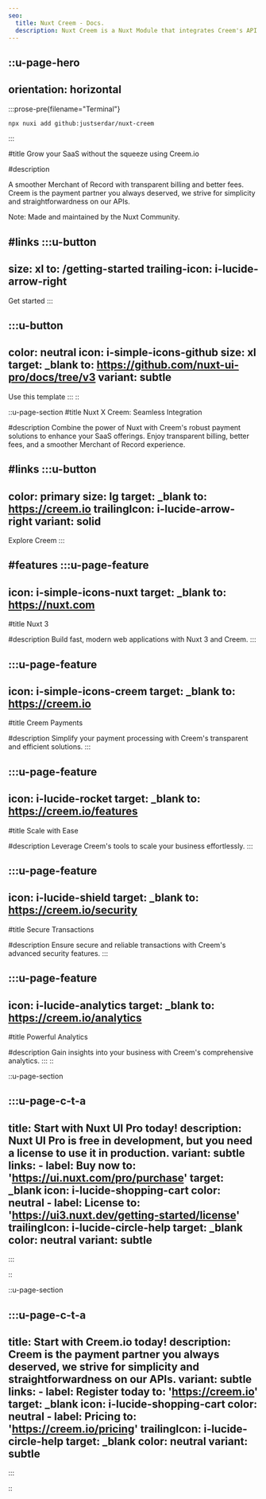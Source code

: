 ```yaml
---
seo:
  title: Nuxt Creem - Docs.
  description: Nuxt Creem is a Nuxt Module that integrates Creem's API into your Nuxt application.
---
```


::u-page-hero
---
orientation: horizontal
---

  :::prose-pre{filename="Terminal"}

  ```bash
  npx nuxi add github:justserdar/nuxt-creem
  ```

  :::

#title
Grow your SaaS without the squeeze using Creem.io

#description

A smoother Merchant of Record with transparent billing and better fees.
Creem is the payment partner you always deserved, we strive for simplicity and straightforwardness on our APIs.

Note: Made and maintained by the Nuxt Community.

#links
  :::u-button
  ---
  size: xl
  to: /getting-started
  trailing-icon: i-lucide-arrow-right
  ---
  Get started
  :::

  :::u-button
  ---
  color: neutral
  icon: i-simple-icons-github
  size: xl
  target: _blank
  to: https://github.com/nuxt-ui-pro/docs/tree/v3
  variant: subtle
  ---
  Use this template
  :::
::


::u-page-section
#title
Nuxt X Creem: Seamless Integration

#description
Combine the power of Nuxt with Creem's robust payment solutions to enhance your SaaS offerings. Enjoy transparent billing, better fees, and a smoother Merchant of Record experience.

#links
  :::u-button
  ---
  color: primary
  size: lg
  target: _blank
  to: https://creem.io
  trailingIcon: i-lucide-arrow-right
  variant: solid
  ---
  Explore Creem
  :::

#features
  :::u-page-feature
  ---
  icon: i-simple-icons-nuxt
  target: _blank
  to: https://nuxt.com
  ---
  #title
  Nuxt 3

  #description
  Build fast, modern web applications with Nuxt 3 and Creem.
  :::

  :::u-page-feature
  ---
  icon: i-simple-icons-creem
  target: _blank
  to: https://creem.io
  ---
  #title
  Creem Payments

  #description
  Simplify your payment processing with Creem's transparent and efficient solutions.
  :::

  :::u-page-feature
  ---
  icon: i-lucide-rocket
  target: _blank
  to: https://creem.io/features
  ---
  #title
  Scale with Ease

  #description
  Leverage Creem's tools to scale your business effortlessly.
  :::

  :::u-page-feature
  ---
  icon: i-lucide-shield
  target: _blank
  to: https://creem.io/security
  ---
  #title
  Secure Transactions

  #description
  Ensure secure and reliable transactions with Creem's advanced security features.
  :::

  :::u-page-feature
  ---
  icon: i-lucide-analytics
  target: _blank
  to: https://creem.io/analytics
  ---
  #title
  Powerful Analytics

  #description
  Gain insights into your business with Creem's comprehensive analytics.
  :::
::


::u-page-section

  :::u-page-c-t-a
  ---
  title: Start with Nuxt UI Pro today!
  description: Nuxt UI Pro is free in development, but you need a license to use it in production.
  variant: subtle
  links:
    - label: Buy now
      to: 'https://ui.nuxt.com/pro/purchase'
      target: _blank
      icon: i-lucide-shopping-cart
      color: neutral
    - label: License
      to: 'https://ui3.nuxt.dev/getting-started/license'
      trailingIcon: i-lucide-circle-help
      target: _blank
      color: neutral
      variant: subtle
  ---
  :::

::

::u-page-section

  :::u-page-c-t-a
  ---
  title: Start with Creem.io today!
  description: Creem is the payment partner you always deserved, we strive for simplicity and straightforwardness on our APIs.
  variant: subtle
  links:
    - label: Register today
      to: 'https://creem.io'
      target: _blank
      icon: i-lucide-shopping-cart
      color: neutral
    - label: Pricing
      to: 'https://creem.io/pricing'
      trailingIcon: i-lucide-circle-help
      target: _blank
      color: neutral
      variant: subtle
  ---
  :::

::
